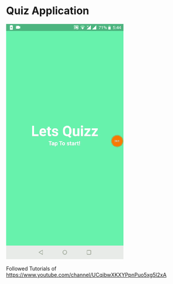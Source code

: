 # Quiz Application

<img src="quiz_app.gif" width=320/>

Followed Tutorials of https://www.youtube.com/channel/UCqibwXKXYPpnPuo5xg5l2xA
